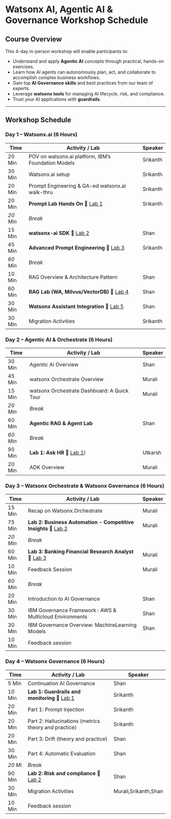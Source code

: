 # Watsonx AI, Agentic AI & Governance Workshop Schedule

## Course Overview
This 4-day in-person workshop will enable participants to:  
- Understand and apply **Agentic AI** concepts through practical, hands-on exercises.  
- Learn how AI agents can autonomously plan, act, and collaborate to accomplish complex business workflows.  
- Gain top **AI Governance skills** and best practices from our team of experts.  
- Leverage **watsonx tools** for managing AI lifecycle, risk, and compliance.  
- Trust your AI applications with **guardrails**.

---

## Workshop Schedule

### Day 1 – Watsonx.ai (6 Hours)
| Time | Activity / Lab | Speaker
|------|----------------|---------|
| 20 Min | POV on watsonx.ai platform, IBM’s Foundation Models | Srikanth
| 30 Min | Watsonx.ai setup |  Srikanth
| 20 Min | Prompt Engineering & GA-ed watsonx.ai walk-thru |  Srikanth
| 20 Min | **Prompt Lab Hands On** 🔗 [Lab 1](watsonx.ai/lab-01-prompt-engineering%20new) |  Srikanth
| *20 Min* | *Break* |
| 15 Min | **watsonx-ai SDK** 🔗 [Lab 2](watsonx.ai/lab-03-watsonxai-rest-api) |  Shan
| 45 Min | **Advanced Prompt Engineering** 🔗 [Lab 3](watsonx.ai/lab-02-advanced-prompt-engineering) |  Srikanth
| *60 Min* | *Break* |
| 10 Min | RAG Overview & Architecture Pattern |  Shan
| 60 Min | **RAG Lab (WA, Milvus/VectorDB)** 🔗 [Lab 4](watsonx.ai/lab-04-agentic-rag-milvus) |  Shan
| 30 Min | **Watsonx Assistant Integration** 🔗 [Lab 5](watsonx.ai/lab-05-watson-assistant-integration) |  Shan
| 30 Min | Migration Activities | Srikanth

### Day 2 – Agentic AI & Orchestrate (6 Hours)
| Time | Activity / Lab | Speaker
|------|----------------|---------|
| 30 Min | Agentic AI Overview | Shan
| 45 Min | watsonx Orchestrate Overview | Murali
| 15 Min | watsonx Orchestrate Dashboard: A Quick Tour | Murali
| *20 Min* | *Break* |
| 60 Min | **Agentic RAG & Agent Lab** | Shan
| *60 Min* | *Break* |
| 90 Min | **Lab 1: Ask HR** 🔗 [Lab 1](agentic-ai/usecases/ask-hr)) | Utkarsh
| 20 Min | ADK Overview | Murali

### Day 3 – Watsonx Orchestrate & Watsonx Governance (6 Hours)
| Time | Activity / Lab | Speaker
|------|----------------|---------|
| 15 Min | Recap on Watsonx.Orchestrate | Murali
| 75 Min | **Lab 2: Business Automation - Competitive Insights** 🔗 [Lab 2](agentic-ai/usecases/business-automation) | Murali
| *20 Min* | *Break* |
| 60 Min | **Lab 3: Banking Financial Research Analyst** 🔗 [Lab 3](agentic-ai/usecases/banking-financial-research-analyst) | Murali
| 10 Min | Feedback Session | Murali
| *60 Min* | *Break* |
| 20 Min | Introduction to AI Governance | Shan
| 30 Min | IBM Governance Framework : AWS & Multicloud Environments | Shan
| 30 Min | IBM Governance Overview:  MachineLearning Models | Shan
| 10 Min | Feedback session | 

### Day 4 – Watsonx Governance (6 Hours)
| Time | Activity / Lab | Speaker
|------|----------------|---------|
| 5 Min  | Continuation AI Governance | Shan
| 10 Min | **Lab 1: Guardrails and monitoring** 🔗 [Lab 1](governance/labs/monitoring-and-guardrails) | Srikanth
| 20 Min | Part 1: Prompt Injection | Srikanth
| 20 Min | Part 2: Hallucinations (metrics theory and practice) | Srikanth
| 20 Min | Part 3: Drift (theory and practice) | Shan
| 30 Min | Part 4: Automatic Evaluation | Shan
| *20 Mi* | *Break* |
| 90 Min | **Lab 2: Risk and compliance** 🔗 [Lab 2](governance/labs/risk-and-compliance) | Shan
| 30 Min | Migration Activities | Murali,Srikanth,Shan
| 10 Min | Feedback session | 
